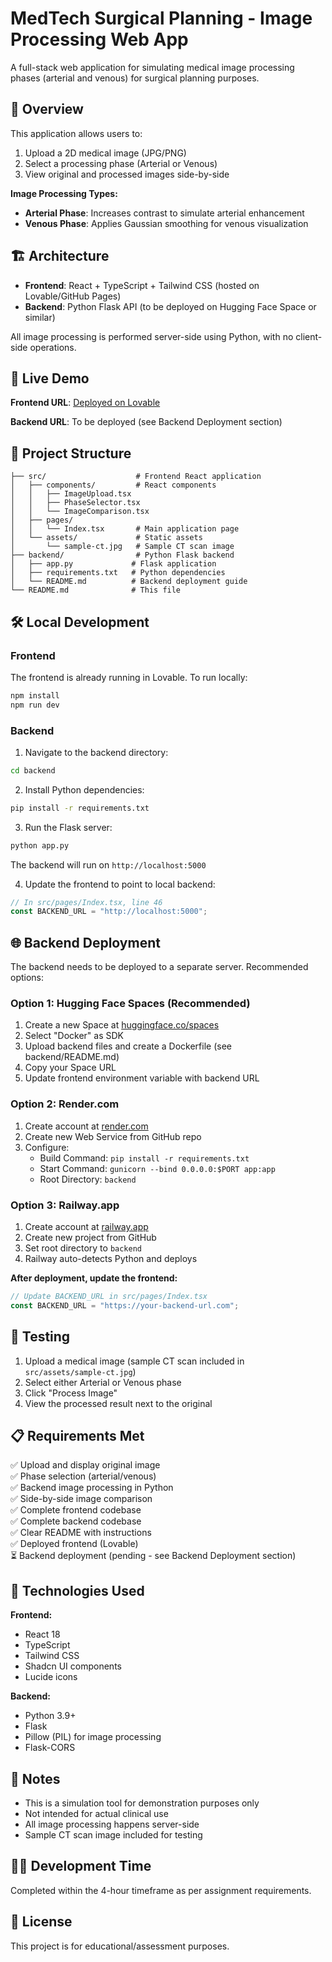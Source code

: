 # MedTech Surgical Planning - Image Processing Web App

A full-stack web application for simulating medical image processing phases (arterial and venous) for surgical planning purposes.

## 🎯 Overview

This application allows users to:
1. Upload a 2D medical image (JPG/PNG)
2. Select a processing phase (Arterial or Venous)
3. View original and processed images side-by-side

**Image Processing Types:**
- **Arterial Phase**: Increases contrast to simulate arterial enhancement
- **Venous Phase**: Applies Gaussian smoothing for venous visualization

## 🏗️ Architecture

- **Frontend**: React + TypeScript + Tailwind CSS (hosted on Lovable/GitHub Pages)
- **Backend**: Python Flask API (to be deployed on Hugging Face Space or similar)

All image processing is performed server-side using Python, with no client-side operations.

## 🚀 Live Demo

**Frontend URL**: [Deployed on Lovable](https://lovable.dev/projects/51a14a17-2253-41b5-b9a5-25cef4086a08)

**Backend URL**: To be deployed (see Backend Deployment section)

## 📁 Project Structure

```
├── src/                    # Frontend React application
│   ├── components/         # React components
│   │   ├── ImageUpload.tsx
│   │   ├── PhaseSelector.tsx
│   │   └── ImageComparison.tsx
│   ├── pages/
│   │   └── Index.tsx       # Main application page
│   └── assets/             # Static assets
│       └── sample-ct.jpg   # Sample CT scan image
├── backend/                # Python Flask backend
│   ├── app.py             # Flask application
│   ├── requirements.txt   # Python dependencies
│   └── README.md          # Backend deployment guide
└── README.md              # This file
```

## 🛠️ Local Development

### Frontend

The frontend is already running in Lovable. To run locally:

```bash
npm install
npm run dev
```

### Backend

1. Navigate to the backend directory:
```bash
cd backend
```

2. Install Python dependencies:
```bash
pip install -r requirements.txt
```

3. Run the Flask server:
```bash
python app.py
```

The backend will run on `http://localhost:5000`

4. Update the frontend to point to local backend:
```typescript
// In src/pages/Index.tsx, line 46
const BACKEND_URL = "http://localhost:5000";
```

## 🌐 Backend Deployment

The backend needs to be deployed to a separate server. Recommended options:

### Option 1: Hugging Face Spaces (Recommended)

1. Create a new Space at [huggingface.co/spaces](https://huggingface.co/spaces)
2. Select "Docker" as SDK
3. Upload backend files and create a Dockerfile (see backend/README.md)
4. Copy your Space URL
5. Update frontend environment variable with backend URL

### Option 2: Render.com

1. Create account at [render.com](https://render.com)
2. Create new Web Service from GitHub repo
3. Configure:
   - Build Command: `pip install -r requirements.txt`
   - Start Command: `gunicorn --bind 0.0.0.0:$PORT app:app`
   - Root Directory: `backend`

### Option 3: Railway.app

1. Create account at [railway.app](https://railway.app)
2. Create new project from GitHub
3. Set root directory to `backend`
4. Railway auto-detects Python and deploys

**After deployment, update the frontend:**

```typescript
// Update BACKEND_URL in src/pages/Index.tsx
const BACKEND_URL = "https://your-backend-url.com";
```

## 🧪 Testing

1. Upload a medical image (sample CT scan included in `src/assets/sample-ct.jpg`)
2. Select either Arterial or Venous phase
3. Click "Process Image"
4. View the processed result next to the original

## 📋 Requirements Met

✅ Upload and display original image  
✅ Phase selection (arterial/venous)  
✅ Backend image processing in Python  
✅ Side-by-side image comparison  
✅ Complete frontend codebase  
✅ Complete backend codebase  
✅ Clear README with instructions  
✅ Deployed frontend (Lovable)  
⏳ Backend deployment (pending - see Backend Deployment section)

## 🔧 Technologies Used

**Frontend:**
- React 18
- TypeScript
- Tailwind CSS
- Shadcn UI components
- Lucide icons

**Backend:**
- Python 3.9+
- Flask
- Pillow (PIL) for image processing
- Flask-CORS

## 📝 Notes

- This is a simulation tool for demonstration purposes only
- Not intended for actual clinical use
- All image processing happens server-side
- Sample CT scan image included for testing

## 👨‍💻 Development Time

Completed within the 4-hour timeframe as per assignment requirements.

## 📄 License

This project is for educational/assessment purposes.
